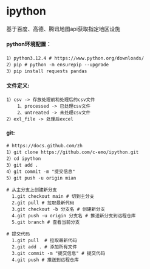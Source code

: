 # ipython
基于百度、高德、腾讯地图api获取指定地区设施 

 #### python环境配置：

    1）python3.12.4 # https://www.python.org/downloads/
    2）pip # python -m ensurepip --upgrade
    3）pip install requests pandas 


 #### 文件定义:

    1）csv -> 存放处理前和处理后的csv文件
        1、processed -> 已处理csv文件
        2、untreated -> 未处理csv文件
    2）exl_file -> 处理后excel


 #### git: 
    # https://docs.github.com/zh
    1）git clone https://github.com/c-emo/ipython.git
    2）cd ipython
    3）git add .
    4）git commit -m "提交信息"
    5）git push -u origin mian

    # 从主分支上创建新分支
      1.git checkout main # 切到主分支
      2.git pull # 拉取最新代码
      3.git checkout -b 分支名 # 创建新分支
      4.git push -u origin 分支名 # 推送新分支到远程仓库
      5.git branch # 查看当前分支
      
    # 提交代码
      1.git pull  # 拉取最新代码
      2.git add . # 添加所有文件
      3.git commit -m "提交信息" # 提交代码
      4.git push # 推送到远程仓库

